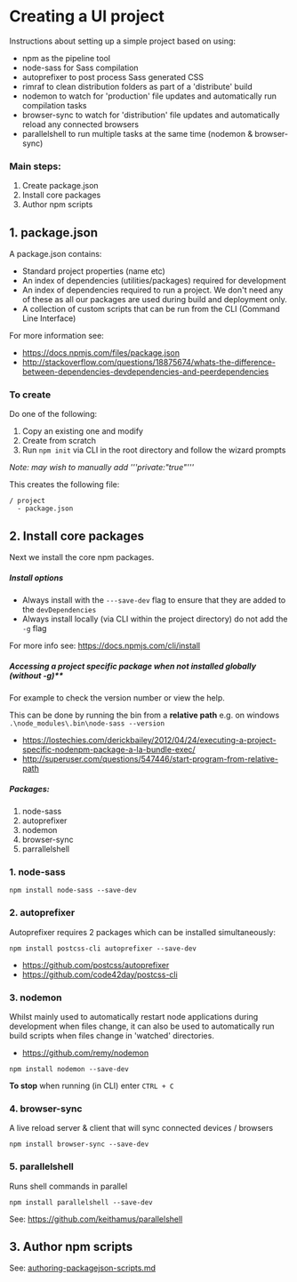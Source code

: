 # Creating a UI project
Instructions about setting up a simple project based on using:

- npm as the pipeline tool
- node-sass for Sass compilation
- autoprefixer to post process Sass generated CSS
- rimraf to clean distribution folders as part of a 'distribute' build
- nodemon to watch for 'production' file updates and automatically run compilation tasks
- browser-sync to watch for 'distribution' file updates and automatically reload any connected browsers
- parallelshell to run multiple tasks at the same time (nodemon & browser-sync)

### Main steps:
1. Create package.json
2. Install core packages
3. Author npm scripts


## 1. package.json

A package.json contains:
- Standard project properties (name etc)
- An index of dependencies (utilities/packages) required for development
- An index of dependencies required to run a project. We don't need any of these as all our packages are used during build and deployment only.
- A collection of custom scripts that can be run from the CLI (Command Line Interface)

For more information see:
- https://docs.npmjs.com/files/package.json
- http://stackoverflow.com/questions/18875674/whats-the-difference-between-dependencies-devdependencies-and-peerdependencies

### To create
Do one of the following:

1. Copy an existing one and modify
2. Create from scratch
3. Run ```npm init``` via CLI in the root directory and follow the wizard prompts

*Note: may wish to manually add '''private:"true"'''*

This creates the following file:
```
/ project
  - package.json
```


## 2. Install core packages
Next we install the core npm packages.

##### Install options

- Always install with the ```---save-dev``` flag to ensure that they are added to the ```devDependencies```
- Always install locally (via CLI within the project directory) do not add the ```-g``` flag

For more info see: https://docs.npmjs.com/cli/install

##### Accessing a project specific package when not installed globally (without -g)**

For example to check the version number or view the help.

This can be done by running the bin from a **relative path** e.g. on windows ```.\node_modules\.bin\node-sass --version```

- https://lostechies.com/derickbailey/2012/04/24/executing-a-project-specific-nodenpm-package-a-la-bundle-exec/
- http://superuser.com/questions/547446/start-program-from-relative-path


##### Packages:
1. node-sass
2. autoprefixer
3. nodemon
4. browser-sync
5. parrallelshell

### 1. node-sass
```npm install node-sass --save-dev```


### 2. autoprefixer
Autoprefixer requires 2 packages which can be installed simultaneously:

```npm install postcss-cli autoprefixer --save-dev```


- https://github.com/postcss/autoprefixer
- https://github.com/code42day/postcss-cli


### 3. nodemon
Whilst mainly used to automatically restart node applications during development when files change, it can also be used to automatically run build scripts when files change in 'watched' directories.
- https://github.com/remy/nodemon

```npm install nodemon --save-dev```

**To stop** when running (in CLI) enter ```CTRL + C```


### 4. browser-sync
A live reload server & client that will sync connected devices / browsers

```npm install browser-sync --save-dev```

### 5. parallelshell
Runs shell commands in parallel

```npm install parallelshell --save-dev```

See: https://github.com/keithamus/parallelshell


## 3. Author npm scripts
See: [authoring-packagejson-scripts.md](/authoring-packagejson-scripts.md)
